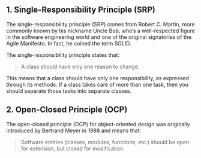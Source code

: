 ## 1. Single-Responsibility Principle (SRP)

The single-responsibility principle (SRP) comes from Robert C. Martin, more commonly known by his nickname Uncle Bob, who’s a well-respected figure in the software engineering world and one of the original signatories of the Agile Manifesto. In fact, he coined the term SOLID.

The single-responsibility principle states that:

> A class should have only one reason to change.

This means that a class should have only one responsibility, as expressed through its methods. If a class takes care of more than one task, then you should separate those tasks into separate classes.

## 2. Open-Closed Principle (OCP)

The open-closed principle (OCP) for object-oriented design was originally introduced by Bertrand Meyer in 1988 and means that:

> Software entities (classes, modules, functions, etc.) should be open for extension, but closed for modification.
